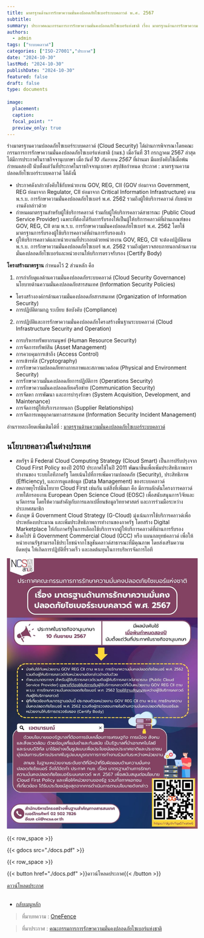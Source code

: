 ```yaml
---
title: มาตรฐานด้านการรักษาความมั่นคงปลอดภัยไซเบอร์ระบบคลาวด์ พ.ศ. 2567
subtitle: 
summary: ประกาศคณะกรรมการการรักษาความมั่นคงปลอดภัยไซเบอร์แห่งชาติ เรื่อง มาตรฐานด้านการรักษาความมั่นคงปลอดภัยไซเบอร์ระบบคลาวด์ พ.ศ. 2567
authors:
  - admin
tags: ["ระบบคลาวด์"]
categories: ["ISO-27001","ประกาศ"]
date: "2024-10-30"
lastMod: "2024-10-30"
publishDate: "2024-10-30"
featured: false
draft: false
type: documents

image:
  placement:
  caption:
  focal_point: ""
  preview_only: true
---
```




ร่างมาตรฐานความปลอดภัยไซเบอร์ระบบคลาวด์ (Cloud Security) ได้ผ่านการพิจารณาโดยคณะกรรมการการรักษาความมั่นคงปลอดภัยไซเบอร์แห่งชาติ (กมช.) เมื่อวันที่ 31 กรกฎาคม 2567 ล่าสุดได้มีการประกาศในราชกิจจานุเบกษา เมื่อ*วันที่ 10 กันยายน 2567* ที่ผ่านมา มีผลบังคับใช้เมื่อพ้นกำหนดสองปี นับตั้งแต่วันที่ประกาศในราชกิจจานุเบกษา
สรุปข้อกำหนด ประกาศ : มาตรฐานความปลอดภัยไซเบอร์ระบบคลาวด์ ได้ดังนี้ 
-	ประกาศดังกล่าวบังคับใช้กับหน่วยงาน GOV, REG, CII (GOV ย่อมาจาก Government, REG ย่อมาจาก Regulator, CII ย่อมาจาก Critical Information Infrastructure) ตาม พ.ร.บ. การรักษาความมั่นคงปลอดภัยไซเบอร์ พ.ศ. 2562 รวมถึงผู้ให้บริการคลาวด์ กับหน่วยงานดังกล่าวด้วย
-	กำหนดมาตรฐานสำหรับผู้ใช้บริการคลาวด์ ร่วมกับผู้ให้บริการคลาวด์สาธารณะ (Public Cloud Service Provider) เฉพาะที่ต้องได้รับการรับรองให้เป็นผู้ให้บริการคลาวด์ที่ผ่านเกณฑ์ของ GOV, REG, CII ตาม พ.ร.บ. การรักษาความมั่นคงปลอดภัยไซเบอร์ พ.ศ. 2562 โดยใช้มาตรฐานการรับรองผู้ใช้บริการคลาวด์ที่ผ่านการรับรองแล้ว
-	ผู้ให้บริการคลาวด์และหน่วยงานที่ประกอบด้วยหน่วยงาน GOV, REG, CII จะต้องปฏิบัติตาม พ.ร.บ. การรักษาความมั่นคงปลอดภัยไซเบอร์ พ.ศ. 2562 รวมถึงผู้ตรวจสอบภายนอกด้านความมั่นคงปลอดภัยไซเบอร์และหน่วยงานให้บริการตรวจรับรอง (Certify Body)

**โครงสร้างมาตรฐาน** กำหนดไว้ 2 ส่วนหลัก คือ 
1.	 การกำกับดูแลด้านความมั่นคงปลอดภัยระบบคลาวด์ (Cloud Security Governance) นโยบายด้านความมั่นคงปลอดภัยสารสนเทศ (Information Security Policies)
  
  -	โครงสร้างองค์กรด้านความมั่นคงปลอดภัยสารสนเทศ (Organization of Information Security)
  -	การปฏิบัติตามกฎ ระเบียบ ข้อบังคับ (Compliance)

2.	การปฏิบัติและการรักษาความมั่นคงปลอดภัยโครงสร้างพื้นฐานระบบคลาวด์ (Cloud Infrastructure Security and Operation)
  -	การบริหารทรัพยากรมนุษย์ (Human Resource Security)
  -	การจัดการทรัพย์สิน (Asset Management)
  -	การควบคุมการเข้าถึง (Access Control)
  -	การเข้ารหัส (Cryptography)
  -	การรักษาความปลอดภัยทางกายภาพและสภาพแวดล้อม (Physical and Environment Security)
  -	การรักษาความมั่นคงปลอดภัยการปฏิบัติการ (Operations Security)
  -	การรักษาความมั่นคงปลอดภัยเครือข่าย (Communication Security)
  -	การจัดหา การพัฒนา และการบำรุงรักษา (System Acquisition, Development, and Maintenance)
  -	การจัดการผู้ให้บริการภายนอก (Supplier Relationships)
  -	การจัดการเหตุคุกคามทางสารสนเทศ (Information Security Incident Management)  

อ่านรายละเอียดเพิ่มเติมได้ที่ : [มาตรฐานด้านความมั่นคงปลอดภัยไซเบอร์ระบบคลาวด์](https://drive.ncsa.or.th/s/rZisADdG8rqjxCJ)

## นโยบายคลาวด์ในต่างประเทศ
-	สหรัฐฯ มี Federal Cloud Computing Strategy (Cloud Smart) เป็นการปรับปรุงจาก Cloud First Policy ของปี 2010 ประกาศใช้ในปี 2011 พัฒนาขึ้นเพื่อเพิ่มประสิทธิภาพการทำงานของ ระบบไอทีภาครัฐ โดยเน้นไปที่การเพิ่มความปลอดภัย (Security), ประสิทธิภาพ (Efficiency), และการดูแลข้อมูล (Data Management) ของระบบคลาวด์
-	สหภาพยุโรปมีนโยบาย Cloud First เช่นกัน แต่สิ่งที่เพิ่มมา คือ มีการผลักดันโครงการคลาวด์ภายใต้กรอบงาน European Open Science Cloud (EOSC) เพื่อสนับสนุนการวิจัยและนวัตกรรม โดยให้ความสำคัญกับการแลกเปลี่ยนข้อมูลวิทยาศาสตร์ และการร่วมมือระหว่างประเทศสมาชิก
-	อังกฤษ มี Government Cloud Strategy (G-Cloud) มุ่งเน้นการใช้บริการคลาวด์เพื่อประหยัดงบประมาณ และเพิ่มประสิทธิภาพการทำงานของภาครัฐ โดยสร้าง Digital Marketplace ให้กับภาครัฐในการเลือกใช้บริการจากผู้ให้บริการคลาวด์ที่ผ่านการรับรอง
-	สิงคโปร์ มี Government Commercial Cloud (GCC) หรือ แผนกลยุทธ์คลาวด์ เพื่อให้หน่วยงานรัฐสามารถใช้ประโยชน์จากโซลูชันคลาวด์สาธารณะที่มีคุณภาพ โดยส่งเสริมความยืดหยุ่น ให้เกิดการปฏิบัติที่รวดเร็ว และลดต้นทุนในการบริหารจัดการไอที


![](Cloud-cyber-security-standards-2024.jpg)


{{< row_space >}}

{{< gdocs src="./docs.pdf" >}}

{{< row_space >}}



{{< button href="./docs.pdf" >}}ดาวน์โหลดประกาศ{{< /button >}} 




<div class="article-tags">
<a class="badge badge-danger" href="./docs.pdf" target="_blank" id="download_files_new">ดาวน์โหลดประกาศ</a>

</div>
 <br>


- [กลับเมนูหลัก](../../section/)

> ที่มาบทความ : [OneFence](https://www.onefence.co/cloud-security-policy-thai-out-now/)

> ที่มาประกาศ : [คณะกรรมการการรักษาความมั่นคงปลอดภัยไซเบอร์แห่งชาติ](https://drive.ncsa.or.th/s/rPWACibPZKsRocm?)